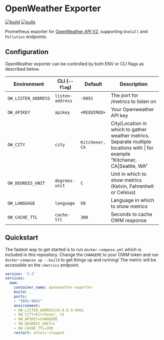 # OpenWeather Exporter

[![build](https://github.com/ztroop/openweather-exporter/actions/workflows/build.yml/badge.svg)](https://github.com/ztroop/openweather-exporter/actions/workflows/build.yml)
[![pulls](https://img.shields.io/docker/pulls/ztroop/openweather-exporter)](https://hub.docker.com/r/ztroop/openweather-exporter)


Prometheus exporter for [OpenWeather API V2](https://openweathermap.org/api), supporting `OneCall` and `Pollution` endpoints.

## Configuration

OpenWeather exporter can be controlled by both ENV or CLI flags as described below.

| Environment        	       | CLI (`--flag`)              | Default                 	    | Description                                                                                                      |
|----------------------------|-----------------------------|---------------------------- |------------------------------------------------------------------------------------------------------------------|
| `OW_LISTEN_ADDRESS`           | `listen-address`            | `:9091`                     | The port for /metrics to listen on |
| `OW_APIKEY`                   | `apikey`                    | `<REQUIRED>`                | Your Openweather API key |
| `OW_CITY`                     | `city`                      | `Kitchener, CA`              | City/Location in which to gather weather metrics. Separate multiple locations with \| for example "Kitchener, CA\|Seattle, WA" |
| `OW_DEGREES_UNIT`             | `degrees-unit`              | `C`                         | Unit in which to show metrics (Kelvin, Fahrenheit or Celsius) |
| `OW_LANGUAGE`                 | `language`                  | `EN`                        | Language in which to show metrics |
| `OW_CACHE_TTL`                | `cache-ttl`                 | `300`                       | Seconds to cache OWM response |

## Quickstart

The fastest way to get started is to run `docker-compose.yml` which is included in this repository. Change the `CHANGEME` to your OWM token and run `docker-compose up --build` to get things up and running! The metric will be accessible on the `/metrics` endpoint.

```yaml
version: '3.2'
services:
  owm:
    container_name: openweather-exporter
    build: .
    ports:
    - "9091:9091"
    environment:
    - OW_LISTEN_ADDRESS=0.0.0.0:9091
    - OW_CITY=Kitchener, CA
    - OW_APIKEY=CHANGEME
    - OW_DEGREES_UNIT=C
    - OW_CACHE_TTL=300
    restart: unless-stopped
```